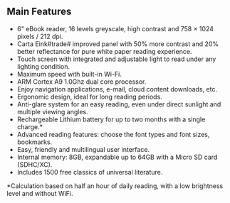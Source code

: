 ## Main Features

- 6" eBook reader, 16 levels greyscale, high contrast and 758 × 1024 pixels / 212 dpi.
- Carta Eink#trade# improved panel with 50% more contrast and 20% better reflectance for pure white paper reading experience.
- Touch screen with integrated and adjustable light to read under any lighting condition.
- Maximum speed with built-in Wi-Fi.
- ARM Cortex A9 1.0Ghz dual core processor.
- Enjoy navigation applications, e-mail, cloud content downloads, etc.
- Ergonomic design, ideal for long reading periods.
- Anti-glare system for an easy reading, even under direct sunlight and multiple viewing angles.
- Rechargeable Lithium battery for up to two months with a single charge.*
- Advanced reading features: choose the font types and font sizes, bookmarks.
- Easy, friendly and multilingual user interface. 
- Internal memory: 8GB, expandable up to 64GB with a Micro SD card (SDHC/XC).
- Includes 1500 free classics of universal literature.

*Calculation based on half an hour of daily reading, with a low brightness level and without WiFi.

